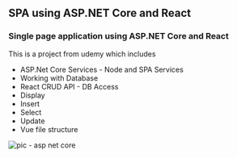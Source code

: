 ## SPA using ASP.NET Core and React
### Single page application using ASP.NET Core and React

This is a project from udemy which includes

- ASP.Net Core Services - Node and SPA Services
- Working with Database  
- React CRUD API - DB Access
- Display
- Insert
- Select
- Update
- Vue file structure


![pic - asp net core](https://user-images.githubusercontent.com/38304110/112771868-2b365680-8feb-11eb-8112-752f8487d5c5.JPG)
